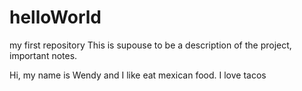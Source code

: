 # helloWorld
my first repository
This is supouse to be a description of the project, important notes.


Hi, my name is Wendy and I like eat mexican food. I love tacos
